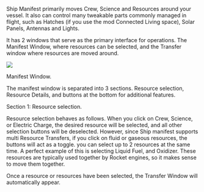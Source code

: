 Ship Manifest primarily moves Crew, Science and Resources around your vessel.  It also can control many tweakable parts commonly managed in flight, such as Hatches (if you use the mod Connected Living space), Solar Panels, Antennas and Lights.

It has 2 windows that serve as the primary interface for operations.  The Manifest Window, where resources can be selected, and the Transfer window where resources are moved around.

![](http://i.imgur.com/nbudphN.png)

Manifest Window.

The manifest window is separated into 3 sections.  Resource selection, Resource Details, and buttons at the bottom for additional features.

Section 1:  Resource selection.

Resource selection behaves as follows.  When you click on Crew, Science, or Electric Charge, the desired resource will be selected, and all other selection buttons will be deselected.  However, since Ship manifest supports multi Resource Transfers, if you click on fluid or gaseous resources, the buttons will act as a toggle.  you can select up to 2 resources at the same time.  A perfect example of this is selecting Liquid Fuel, and Oxidizer.  These resources are typically used together by Rocket engines, so it makes sense to move them together.

Once a resource or resources have been selected, the Transfer Window will automatically appear.  



